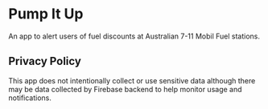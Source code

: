 # Pump It Up
An app to alert users of fuel discounts at Australian 7-11 Mobil Fuel stations.

## Privacy Policy
This app does not intentionally collect or use sensitive data although there may be data collected by Firebase backend to help monitor usage and notifications.
